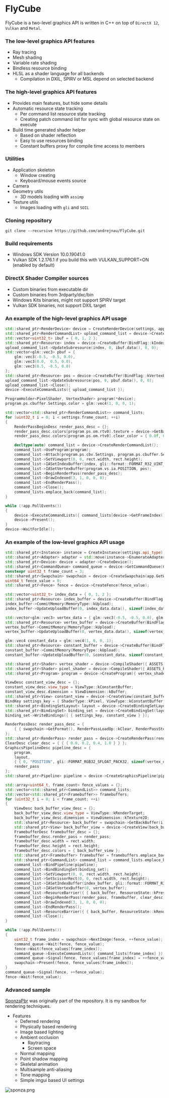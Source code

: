# FlyCube
FlyCube is a two-level graphics API is written in C++ on top of `DirectX 12`, `Vulkan` and `Metal`.

### The low-level graphics API features
* Ray tracing
* Mesh shading
* Variable rate shading
* Bindless resource binding
* HLSL as a shader language for all backends
  * Compilation in DXIL, SPIRV or MSL depend on selected backend

### The high-level graphics API features
* Provides main features, but hide some details
* Automatic resource state tracking
  * Per command list resource state tracking
  * Creating patch command list for sync with global resource state on execute
* Build time generated shader helper
  * Based on shader reflection
  * Easy to use resources binding
  * Constant buffers proxy for compile time access to members

### Utilities
  * Application skeleton
    * Window creating
    * Keyboard/mouse events source
  * Camera
  * Geometry utils
    * 3D models loading with `assimp`
  * Texture utils
    * Images loading with `gli` and `SOIL`

### Cloning repository
```
git clone --recursive https://github.com/andrejnau/FlyCube.git
```

### Build requirements
* Windows SDK Version 10.0.19041.0
* Vulkan SDK 1.2.176.1 if you build this with VULKAN_SUPPORT=ON (enabled by default)

### DirectX Shader Compiler sources
  * Custom binaries from executable dir
  * Custom binaries from 3rdparty/dxc/bin
  * Windows Kits binaries, might not support SPIRV target
  * Vulkan SDK binaries, not support DXIL target

### An example of the high-level graphics API usage
```cpp
std::shared_ptr<RenderDevice> device = CreateRenderDevice(settings, app.GetWindow());
std::shared_ptr<RenderCommandList> upload_command_list = device->CreateRenderCommandList();
std::vector<uint32_t> ibuf = { 0, 1, 2 };
std::shared_ptr<Resource> index = device->CreateBuffer(BindFlag::kIndexBuffer | BindFlag::kCopyDest, sizeof(uint32_t) * ibuf.size());
upload_command_list->UpdateSubresource(index, 0, ibuf.data(), 0, 0);
std::vector<glm::vec3> pbuf = {
    glm::vec3(-0.5, -0.5, 0.0),
    glm::vec3(0.0,  0.5, 0.0),
    glm::vec3(0.5, -0.5, 0.0)
};
std::shared_ptr<Resource> pos = device->CreateBuffer(BindFlag::kVertexBuffer | BindFlag::kCopyDest, sizeof(glm::vec3) * pbuf.size());
upload_command_list->UpdateSubresource(pos, 0, pbuf.data(), 0, 0);
upload_command_list->Close();
device->ExecuteCommandLists({ upload_command_list });

ProgramHolder<PixelShader, VertexShader> program(*device);
program.ps.cbuffer.Settings.color = glm::vec4(1, 0, 0, 1);

std::vector<std::shared_ptr<RenderCommandList>> command_lists;
for (uint32_t i = 0; i < settings.frame_count; ++i)
{
    RenderPassBeginDesc render_pass_desc = {};
    render_pass_desc.colors[program.ps.om.rtv0].texture = device->GetBackBuffer(i);
    render_pass_desc.colors[program.ps.om.rtv0].clear_color = { 0.0f, 0.2f, 0.4f, 1.0f };

    decltype(auto) command_list = device->CreateRenderCommandList();
    command_list->UseProgram(program);
    command_list->Attach(program.ps.cbv.Settings, program.ps.cbuffer.Settings);
    command_list->SetViewport(0, 0, rect.width, rect.height);
    command_list->IASetIndexBuffer(index, gli::format::FORMAT_R32_UINT_PACK32);
    command_list->IASetVertexBuffer(program.vs.ia.POSITION, pos);
    command_list->BeginRenderPass(render_pass_desc);
    command_list->DrawIndexed(3, 1, 0, 0, 0);
    command_list->EndRenderPass();
    command_list->Close();
    command_lists.emplace_back(command_list);
}

while (!app.PollEvents())
{
    device->ExecuteCommandLists({ command_lists[device->GetFrameIndex()] });
    device->Present();
}
device->WaitForIdle();
```

### An example of the low-level graphics API usage
```cpp
std::shared_ptr<Instance> instance = CreateInstance(settings.api_type);
std::shared_ptr<Adapter> adapter = std::move(instance->EnumerateAdapters()[settings.required_gpu_index]);
std::shared_ptr<Device> device = adapter->CreateDevice();
std::shared_ptr<CommandQueue> command_queue = device->GetCommandQueue(CommandListType::kGraphics);
constexpr uint32_t frame_count = 3;
std::shared_ptr<Swapchain> swapchain = device->CreateSwapchain(app.GetWindow(), rect.width, rect.height, frame_count, settings.vsync);
uint64_t fence_value = 0;
std::shared_ptr<Fence> fence = device->CreateFence(fence_value);

std::vector<uint32_t> index_data = { 0, 1, 2 };
std::shared_ptr<Resource> index_buffer = device->CreateBuffer(BindFlag::kIndexBuffer | BindFlag::kCopyDest, sizeof(uint32_t) * index_data.size());
index_buffer->CommitMemory(MemoryType::kUpload);
index_buffer->UpdateUploadBuffer(0, index_data.data(), sizeof(index_data.front()) * index_data.size());

std::vector<glm::vec3> vertex_data = { glm::vec3(-0.5, -0.5, 0.0), glm::vec3(0.0,  0.5, 0.0), glm::vec3(0.5, -0.5, 0.0) };
std::shared_ptr<Resource> vertex_buffer = device->CreateBuffer(BindFlag::kVertexBuffer | BindFlag::kCopyDest, sizeof(vertex_data.front()) * vertex_data.size());
vertex_buffer->CommitMemory(MemoryType::kUpload);
vertex_buffer->UpdateUploadBuffer(0, vertex_data.data(), sizeof(vertex_data.front()) * vertex_data.size());

glm::vec4 constant_data = glm::vec4(1, 0, 0, 1);
std::shared_ptr<Resource> constant_buffer = device->CreateBuffer(BindFlag::kConstantBuffer | BindFlag::kCopyDest, sizeof(constant_data));
constant_buffer->CommitMemory(MemoryType::kUpload);
constant_buffer->UpdateUploadBuffer(0, &constant_data, sizeof(constant_data));

std::shared_ptr<Shader> vertex_shader = device->CompileShader({ ASSETS_PATH"shaders/Triangle/VertexShader.hlsl", "main", ShaderType::kVertex, "6_0" });
std::shared_ptr<Shader> pixel_shader = device->CompileShader({ ASSETS_PATH"shaders/Triangle/PixelShader.hlsl", "main",  ShaderType::kPixel, "6_0" });
std::shared_ptr<Program> program = device->CreateProgram({ vertex_shader, pixel_shader });

ViewDesc constant_view_desc = {};
constant_view_desc.view_type = ViewType::kConstantBuffer;
constant_view_desc.dimension = ViewDimension::kBuffer;
std::shared_ptr<View> constant_view = device->CreateView(constant_buffer, constant_view_desc);
BindKey settings_key = { ShaderType::kPixel, ViewType::kConstantBuffer, 0, 0, 1 };
std::shared_ptr<BindingSetLayout> layout = device->CreateBindingSetLayout({ settings_key });
std::shared_ptr<BindingSet> binding_set = device->CreateBindingSet(layout);
binding_set->WriteBindings({ { settings_key, constant_view } });

RenderPassDesc render_pass_desc = {
    { { swapchain->GetFormat(), RenderPassLoadOp::kClear, RenderPassStoreOp::kStore } },
};
std::shared_ptr<RenderPass> render_pass = device->CreateRenderPass(render_pass_desc);
ClearDesc clear_desc = { { { 0.0, 0.2, 0.4, 1.0 } } };
GraphicsPipelineDesc pipeline_desc = {
    program,
    layout,
    { { 0, "POSITION", gli::FORMAT_RGB32_SFLOAT_PACK32, sizeof(vertex_data.front()) } },
    render_pass
};
std::shared_ptr<Pipeline> pipeline = device->CreateGraphicsPipeline(pipeline_desc);

std::array<uint64_t, frame_count> fence_values = {};
std::vector<std::shared_ptr<CommandList>> command_lists;
std::vector<std::shared_ptr<Framebuffer>> framebuffers;
for (uint32_t i = 0; i < frame_count; ++i)
{
    ViewDesc back_buffer_view_desc = {};
    back_buffer_view_desc.view_type = ViewType::kRenderTarget;
    back_buffer_view_desc.dimension = ViewDimension::kTexture2D;
    std::shared_ptr<Resource> back_buffer = swapchain->GetBackBuffer(i);
    std::shared_ptr<View> back_buffer_view = device->CreateView(back_buffer, back_buffer_view_desc);
    FramebufferDesc framebuffer_desc = {};
    framebuffer_desc.render_pass = render_pass;
    framebuffer_desc.width = rect.width;
    framebuffer_desc.height = rect.height;
    framebuffer_desc.colors = { back_buffer_view };
    std::shared_ptr<Framebuffer> framebuffer = framebuffers.emplace_back(device->CreateFramebuffer(framebuffer_desc));
    std::shared_ptr<CommandList> command_list = command_lists.emplace_back(device->CreateCommandList(CommandListType::kGraphics));
    command_list->BindPipeline(pipeline);
    command_list->BindBindingSet(binding_set);
    command_list->SetViewport(0, 0, rect.width, rect.height);
    command_list->SetScissorRect(0, 0, rect.width, rect.height);
    command_list->IASetIndexBuffer(index_buffer, gli::format::FORMAT_R32_UINT_PACK32);
    command_list->IASetVertexBuffer(0, vertex_buffer);
    command_list->ResourceBarrier({ { back_buffer, ResourceState::kPresent, ResourceState::kRenderTarget } });
    command_list->BeginRenderPass(render_pass, framebuffer, clear_desc);
    command_list->DrawIndexed(3, 1, 0, 0, 0);
    command_list->EndRenderPass();
    command_list->ResourceBarrier({ { back_buffer, ResourceState::kRenderTarget, ResourceState::kPresent } });
    command_list->Close();
}

while (!app.PollEvents())
{
    uint32_t frame_index = swapchain->NextImage(fence, ++fence_value);
    command_queue->Wait(fence, fence_value);
    fence->Wait(fence_values[frame_index]);
    command_queue->ExecuteCommandLists({ command_lists[frame_index] });
    command_queue->Signal(fence, fence_values[frame_index] = ++fence_value);
    swapchain->Present(fence, fence_values[frame_index]);
}
command_queue->Signal(fence, ++fence_value);
fence->Wait(fence_value);
```

### Advanced sample
[SponzaPbr](https://github.com/andrejnau/SponzaPbr) was originally part of the repository. It is my sandbox for rendering techniques.
* Features
  * Deferred rendering
  * Physically based rendering
  * Image based lighting
  * Ambient occlusion
    * Raytracing
    * Screen space
  * Normal mapping
  * Point shadow mapping
  * Skeletal animation
  * Multisample anti-aliasing
  * Tone mapping
  * Simple imgui based UI settings

![sponza.png](screenshots/sponza.png)
